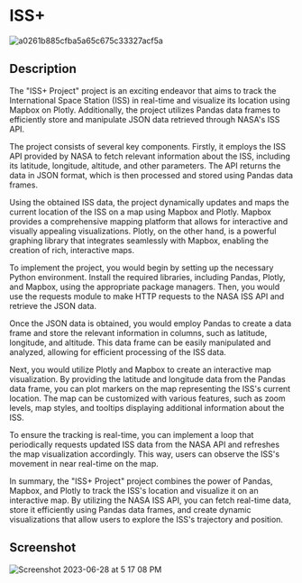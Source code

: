 # ISS+
![a0261b885cfba5a65c675c33327acf5a](https://github.com/s5y-ux/ISSPlus/assets/59636597/9aa8ef34-45dc-4f8f-947a-1eb495a49155)

## Description
The "ISS+ Project" project is an exciting endeavor that aims to track the International Space Station (ISS) in real-time and visualize its location using Mapbox on Plotly. Additionally, the project utilizes Pandas data frames to efficiently store and manipulate JSON data retrieved through NASA's ISS API.

The project consists of several key components. Firstly, it employs the ISS API provided by NASA to fetch relevant information about the ISS, including its latitude, longitude, altitude, and other parameters. The API returns the data in JSON format, which is then processed and stored using Pandas data frames.

Using the obtained ISS data, the project dynamically updates and maps the current location of the ISS on a map using Mapbox and Plotly. Mapbox provides a comprehensive mapping platform that allows for interactive and visually appealing visualizations. Plotly, on the other hand, is a powerful graphing library that integrates seamlessly with Mapbox, enabling the creation of rich, interactive maps.

To implement the project, you would begin by setting up the necessary Python environment. Install the required libraries, including Pandas, Plotly, and Mapbox, using the appropriate package managers. Then, you would use the requests module to make HTTP requests to the NASA ISS API and retrieve the JSON data.

Once the JSON data is obtained, you would employ Pandas to create a data frame and store the relevant information in columns, such as latitude, longitude, and altitude. This data frame can be easily manipulated and analyzed, allowing for efficient processing of the ISS data.

Next, you would utilize Plotly and Mapbox to create an interactive map visualization. By providing the latitude and longitude data from the Pandas data frame, you can plot markers on the map representing the ISS's current location. The map can be customized with various features, such as zoom levels, map styles, and tooltips displaying additional information about the ISS.

To ensure the tracking is real-time, you can implement a loop that periodically requests updated ISS data from the NASA API and refreshes the map visualization accordingly. This way, users can observe the ISS's movement in near real-time on the map.

In summary, the "ISS+ Project" project combines the power of Pandas, Mapbox, and Plotly to track the ISS's location and visualize it on an interactive map. By utilizing the NASA ISS API, you can fetch real-time data, store it efficiently using Pandas data frames, and create dynamic visualizations that allow users to explore the ISS's trajectory and position.
## Screenshot
![Screenshot 2023-06-28 at 5 17 08 PM](https://github.com/s5y-ux/ISSPlus/assets/59636597/b5b8154e-1267-4ef5-abb7-a2dd7f2a0cd0)
